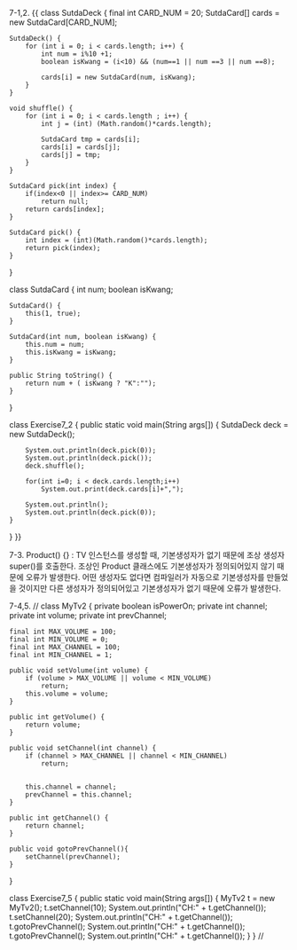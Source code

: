 7-1,2.
{{
class SutdaDeck {
    final int CARD_NUM = 20;
    SutdaCard[] cards = new SutdaCard[CARD_NUM];

    SutdaDeck() {
        for (int i = 0; i < cards.length; i++) {
            int num = i%10 +1;
            boolean isKwang = (i<10) && (num==1 || num ==3 || num ==8);
            
            cards[i] = new SutdaCard(num, isKwang);
        }
    }

    void shuffle() {
        for (int i = 0; i < cards.length ; i++) {
            int j = (int) (Math.random()*cards.length);
            
            SutdaCard tmp = cards[i];
            cards[i] = cards[j];
            cards[j] = tmp;
        }
    }

    SutdaCard pick(int index) {
        if(index<0 || index>= CARD_NUM)
            return null;
        return cards[index];
    }

    SutdaCard pick() {
        int index = (int)(Math.random()*cards.length);
        return pick(index); 
    }
} 

class SutdaCard {
    int num;
    boolean isKwang;

    SutdaCard() {
        this(1, true);
    }

    SutdaCard(int num, boolean isKwang) {
        this.num = num;
        this.isKwang = isKwang;
    }

    public String toString() {
        return num + ( isKwang ? "K":"");
    }
}

class Exercise7_2 {
    public static void main(String args[]) {
        SutdaDeck deck = new SutdaDeck();

        System.out.println(deck.pick(0));
        System.out.println(deck.pick());
        deck.shuffle();

        for(int i=0; i < deck.cards.length;i++)
            System.out.print(deck.cards[i]+",");

        System.out.println();
        System.out.println(deck.pick(0));
    }
}
}}



7-3.
Product() {} 
: TV 인스턴스를 생성할 때, 기본생성자가 없기 때문에 조상 생성자 super()를 호출한다.
조상인 Product 클래스에도 기본생성자가 정의되어있지 않기 때문에 오류가 발생한다.
어떤 생성자도 없다면 컴파일러가 자동으로 기본생성자를 만들었을 것이지만 다른 생성자가 정의되어있고 기본생성자가 없기 때문에 오류가 발생한다.

7-4,5.
//
class MyTv2 {
    private boolean isPowerOn;
    private int channel;
    private int volume;
    private int prevChannel;

    final int MAX_VOLUME = 100;
    final int MIN_VOLUME = 0;
    final int MAX_CHANNEL = 100;
    final int MIN_CHANNEL = 1;

    public void setVolume(int volume) {
        if (volume > MAX_VOLUME || volume < MIN_VOLUME)
            return;
        this.volume = volume;
    }

    public int getVolume() {
        return volume;
    }

    public void setChannel(int channel) {
        if (channel > MAX_CHANNEL || channel < MIN_CHANNEL)
            return;


        this.channel = channel;
        prevChannel = this.channel;
    }

    public int getChannel() {
        return channel;
    }

    public void gotoPrevChannel(){
        setChannel(prevChannel);
    }

}

class Exercise7_5 {
    public static void main(String args[]) {
        MyTv2 t = new MyTv2();
        t.setChannel(10);
        System.out.println("CH:" + t.getChannel());
        t.setChannel(20);
        System.out.println("CH:" + t.getChannel());
        t.gotoPrevChannel();
        System.out.println("CH:" + t.getChannel());
        t.gotoPrevChannel();
        System.out.println("CH:" + t.getChannel());
    }
}
//
